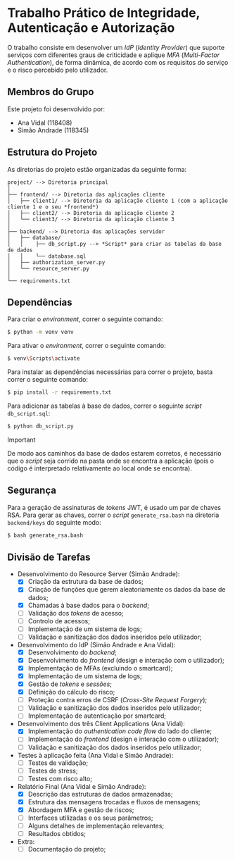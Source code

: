 # Trabalho Prático de Integridade, Autenticação e Autorização

O trabalho consiste em desenvolver um *IdP* (*Identity Provider*) que suporte serviços com diferentes graus de criticidade e aplique *MFA* (*Multi-Factor Authentication*), de forma dinâmica, de acordo com os requisitos do serviço e o risco percebido pelo utilizador.

## Membros do Grupo

Este projeto foi desenvolvido por:

- Ana Vidal (118408)
- Simão Andrade (118345)

## Estrutura do Projeto

As diretorias do projeto estão organizadas da seguinte forma:

```
project/ --> Diretoria principal
│
├── frontend/ --> Diretoria das aplicações cliente
│   ├── client1/ --> Diretoria da aplicação cliente 1 (com a aplicação cliente 1 e o seu *frontend*)
│   ├── client2/ --> Diretoria da aplicação cliente 2 
│   └── client3/ --> Diretoria da aplicação cliente 3
│
├── backend/ --> Diretoria das aplicações servidor
│   ├── database/
│   │    ├── db_script.py --> *Script* para criar as tabelas da base de dados
│   │    └── database.sql
│   ├── authorization_server.py
│   └── resource_server.py
│
└── requirements.txt
```


## Dependências

Para criar o *environment*, correr o seguinte comando:

```bash
$ python -m venv venv
```

Para ativar o *environment*, correr o seguinte comando:

```bash
$ venv\Scripts\activate
```

Para instalar as dependências necessárias para correr o projeto, basta correr o seguinte comando:

```bash
$ pip install -r requirements.txt
```

Para adicionar as tabelas à base de dados, correr o seguinte *script* `db_script.sql`:

```bash
$ python db_script.py
```

> [!IMPORTANT]
> De modo aos caminhos da base de dados estarem corretos, é necessário que o *script* seja corrido na pasta onde se encontra a aplicação (pois o código é interpretado relativamente ao local onde se encontra).

## Segurança

Para a geração de assinaturas de *tokens* JWT, é usado um par de chaves RSA. Para gerar as chaves, correr o *script* `generate_rsa.bash` na diretoria `backend/keys` do seguinte modo:

```bash
$ bash generate_rsa.bash
```



## Divisão de Tarefas

- Desenvolvimento do Resource Server (Simão Andrade):
  - [x] Criação da estrutura da base de dados;
  - [x] Criação de funções que gerem aleatoriamente os dados da base de dados;
  - [x] Chamadas à base dados para o *backend*;
  - [ ] Validação dos *tokens* de acesso;
  - [ ] Controlo de acessos;
  - [ ] Implementação de um sistema de logs;
  - [ ] Validação e sanitização dos dados inseridos pelo utilizador;
- Desenvolvimento do IdP (Simão Andrade e Ana Vidal):
  - [x] Desenvolvimento do *backend*;
  - [x] Desenvolvimento do *frontend* (design e interação com o utilizador);
  - [x] Implementação de MFAs (excluindo o smartcard);
  - [x] Implementação de um sistema de logs;
  - [x] Gestão de *tokens* e *sessões*;
  - [x] Definição do cálculo do risco;
  - [ ] Proteção contra erros de CSRF (*Cross-Site Request Forgery*);
  - [ ] Validação e sanitização dos dados inseridos pelo utilizador;
  - [ ] Implementação de autenticação por smartcard;
- Desenvolvimento dos três Client Applications (Ana Vidal):
  - [x] Implementação do *authentication code flow* do lado do cliente;
  - [ ] Implementação do *frontend* (design e interação com o utilizador);
  - [ ] Validação e sanitização dos dados inseridos pelo utilizador;
- Testes à aplicação feita (Ana Vidal e Simão Andrade):
  - [ ] Testes de validação;
  - [ ] Testes de stress;
  - [ ] Testes com risco alto;
- Relatório Final (Ana Vidal e Simão Andrade):
  - [x] Descrição das estruturas de dados armazenadas;
  - [x] Estrutura das mensagens trocadas e fluxos de mensagens;
  - [x] Abordagem MFA e gestão de riscos;
  - [ ] Interfaces utilizadas e os seus parâmetros;
  - [ ] Alguns detalhes de implementação relevantes;
  - [ ] Resultados obtidos; 
- Extra:
  - [ ] Documentação do projeto;

